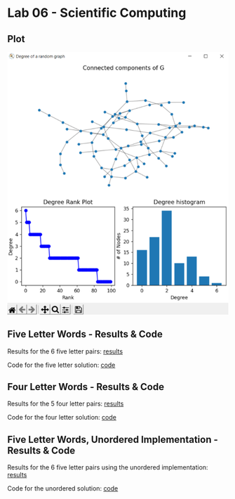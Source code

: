 # Lab 06 - Scientific Computing

## Plot

![plot](graph.PNG)

## Five Letter Words - Results & Code

Results for the 6 five letter pairs: [results](words5.txt)

Code for the five letter solution: [code](words5_code.py)

## Four Letter Words - Results & Code

Results for the 5 four letter pairs: [results](words4.txt)

Code for the four letter solution: [code](words4_code.py)

## Five Letter Words, Unordered Implementation - Results & Code

Results for the 6 five letter pairs using the unordered implementation: [results](words_perm.txt)

Code for the unordered solution: [code](words_perm_code.py)
